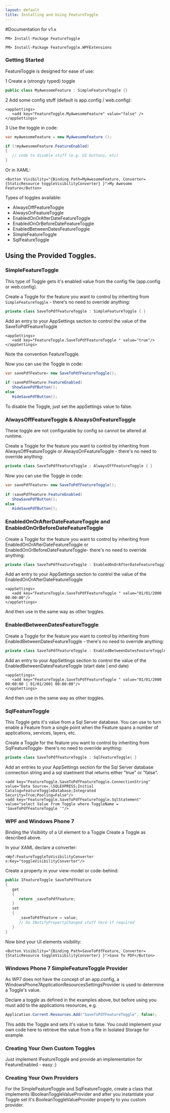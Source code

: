 ```yaml
---
layout: default
title: Installing and Using FeatureToggle
---
```


#Documentation for v1.x

```
PM> Install-Package FeatureToggle
```

```
PM> Install-Package FeatureToggle.WPFExtensions
```
### Getting Started

FeatureToggle is designed for ease of use:

1 Create a (strongly typed) toggle
```c#
public class MyAwesomeFeature : SimpleFeatureToggle {}
```
2 Add some config stuff (default is app.config / web.config):
```
<appSettings>
   <add key="FeatureToggle.MyAwesomeFeature" value="false" />
</appSettings>
```
3 Use the toggle in code:
```c#
var myAwesomeFeature = new MyAwesomeFeature ();

if (!myAwesomeFeature.FeatureEnabled)  
{
   // code to disable stuff (e.g. UI buttons, etc)
}
```

Or in XAML:
```
<Button Visibility="{Binding Path=MyAwesomeFeature, Converter={StaticResource toggleVisibilityConverter} }">My Awesome Feature</Button>
```

Types of toggles available:

* AlwaysOffFeatureToggle
* AlwaysOnFeatureToggle
* EnabledOnOrAfterDateFeatureToggle
* EnabledOnOrBeforeDateFeatureToggle
* EnabledBetweenDatesFeatureToggle
* SimpleFeatureToggle
* SqlFeatureToggle




## Using the Provided Toggles.

### SimpleFeatureToggle
This type of Toggle gets it's enabled value from the config file (app.config or web.config).

Create a Toggle for the feature you want to control by inheriting from `SimpleFeatureToggle` - there's no need to override anything:

```c#
private class SaveToPdfFeatureToggle : SimpleFeatureToggle { }
```
Add an entry to your AppSettings section to control the value of the SaveToPdfFeatureToggle
```
<appSettings>
   <add key="FeatureToggle.SaveToPdfFeatureToggle " value="true"/>
</appSettings>
```

Note the convention FeatureToggle.<class name>

Now you can use the Toggle in code:
```c#
var savePdfFeature= new SaveToPdfFeatureToggle();
 
if (savePdfFeature.FeatureEnabled)
   ShowSavePdfButton();
else
   HideSavePdfButton();
```


To disable the Toggle, just set the appSettings value to false.

### AlwaysOffFeatureToggle & AlwaysOnFeatureToggle
These toggle are not configurable by config so cannot be altered at runtime.

Create a Toggle for the feature you want to control by inheriting from AlwaysOffFeatureToggle or AlwaysOnFeatureToggle - there's no need to override anything:
```c#
private class SaveToPdfFeatureToggle : AlwaysOffFeatureToggle { }
```

Now you can use the Toggle in code:
```c#
var savePdfFeature= new SaveToPdfFeatureToggle();
 
if (savePdfFeature.FeatureEnabled)
   ShowSavePdfButton();
else
   HideSavePdfButton();
```

### EnabledOnOrAfterDateFeatureToggle and EnabledOnOrBeforeDateFeatureToggle

Create a Toggle for the feature you want to control by inheriting from EnabledOnOrAfterDateFeatureToggle or EnabledOnOrBeforeDateFeatureToggle- there's no need to override anything:
```c#
private class SaveToPdfFeatureToggle : EnabledOnOrAfterDateFeatureToggle { }
```

Add an entry to your AppSettings section to control the value of the EnabledOnOrAfterDateFeatureToggle
```
<appSettings>
   <add key="FeatureToggle.SaveToPdfFeatureToggle " value="01/01/2000 00:00:00"/>
</appSettings>
```
And then use in the same way as other toggles.


### EnabledBetweenDatesFeatureToggle

Create a Toggle for the feature you want to control by inheriting from EnabledBetweenDatesFeatureToggle - there's no need to override anything:
```c#
private class SaveToPdfFeatureToggle : EnabledBetweenDatesFeatureToggle { }
```

Add an entry to your AppSettings section to control the value of the EnabledBetweenDatesFeatureToggle (start date | end date)
```
<appSettings>
   <add key="FeatureToggle.SaveToPdfFeatureToggle " value="01/01/2000 00:00:00 | 01/01/2001 00:00:00"/>
</appSettings>
```
And then use in the same way as other toggles.

### SqlFeatureToggle
This Toggle gets it's value from a Sql Server database. You can use to turn enable a Feature from a single point when the Feature spans a number of applications, services, layers, etc.

Create a Toggle for the feature you want to control by inheriting from SqlFeatureToggle- there's no need to override anything:
```c#
private class SaveToPdfFeatureToggle : SqlFeatureToggle{ }
```

Add an entries to your AppSettings section for the Sql Server database connection string and a sql staetment that returns either "true" or "false".

```
<add key="FeatureToggle.SaveToPdfFeatureToggle.ConnectionString" value="Data Source=.\SQLEXPRESS;Initial Catalog=FeatureToggleDatabase;Integrated Security=True;Pooling=False"/>
<add key="FeatureToggle.SaveToPdfFeatureToggle.SqlStatement" value="select Value from Toggle where ToggleName = 'SaveToPdfFeatureToggle '"/>
```

### WPF and Windows Phone 7
Binding the Visibility of a UI element to a Toggle
Create a Toggle as described above.

In your XAML declare a converter:
```
<Wpf:FeatureToggleToVisibilityConverter x:Key="toggleVisibilityConverter"/>
```

Create a property in your view-model or code-behind:
```c#
public IFeatureToggle SaveToPdfFeature
{
   get 
   {
      return _saveToPdfFeature;
   }
   set
   {
      _saveToPdfFeature = value;
      // Do INotifyPropertyChanged stuff here if required
   }
}
```


Now bind your UI elements visibility:
```
<Button Visibility="{Binding Path=SaveToPdfFeature, Converter={StaticResource toggleVisibilityConverter} }">Save To PDF</Button>
```

### Windows Phone 7 SimpleFeatureToggle Provider
As WP7 does not have the concept of an app.config, a WindowsPhone7ApplicationResourcesSettingsProvider is used to determine a Toggle's value.

Declare a toggle as defined in the examples above, but before using you must add to the applications resources, e.g.
```c#
Application.Current.Resources.Add("SaveToPdfFeatureToggle", false);
```

This adds the Toggle and sets it's value to false. You could implement your own code here to retrieve the value from a file in Isolated Storage for example.

### Creating Your Own Custom Toggles
Just implement IFeatureToggle and provide an implementation for FeatureEnabled - easy :)

### Creating Your Own Providers
For the SimpleFeatureToggle and SqlFeatureToggle, create a class that implements IBooleanToggleValueProvider and after you instantiate your Toggle set it's BooleanToggleValueProvider property to you custom provider.